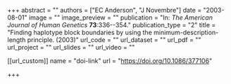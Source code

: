 +++
abstract = "" 
authors = ["EC Anderson", "J Novembre"] 
date = "2003-08-01" 
image = "" 
image_preview = "" 
publication = "In: _The American Journal of Human Genetics_ **73**:336--354." 
publication_type = "2" 
title = "Finding haplotype block boundaries by using the minimum-description-length principle. (2003)" 
url_code = "" 
url_dataset = "" 
url_pdf = "" 
url_project = "" 
url_slides = "" 
url_video = "" 


[[url_custom]]
name = "doi-link"
url = "https://doi.org/10.1086/377106"

+++
